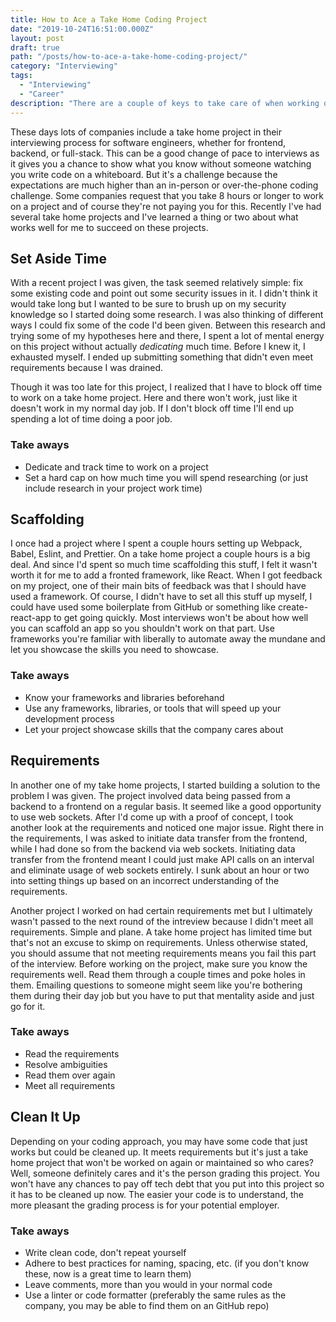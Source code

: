 ```yaml
---
title: How to Ace a Take Home Coding Project
date: "2019-10-24T16:51:00.000Z"
layout: post
draft: true
path: "/posts/how-to-ace-a-take-home-coding-project/"
category: "Interviewing"
tags:
  - "Interviewing"
  - "Career"
description: "There are a couple of keys to take care of when working on a take home project from a company you're interviewing with. These tips will help you get to the next round of the interview."
---
```


These days lots of companies include a take home project in their interviewing process for software engineers, whether for frontend, backend, or full-stack. This can be a good change of pace to interviews as it gives you a chance to show what you know without someone watching you write code on a whiteboard. But it's a challenge because the expectations are much higher than an in-person or over-the-phone coding challenge. Some companies request that you take 8 hours or longer to work on a project and of course they're not paying you for this. Recently I've had several take home projects and I've learned a thing or two about what works well for me to succeed on these projects.

## Set Aside Time
With a recent project I was given, the task seemed relatively simple: fix some existing code and point out some security issues in it. I didn't think it would take long but I wanted to be sure to brush up on my security knowledge so I started doing some research. I was also thinking of different ways I could fix some of the code I'd been given. Between this research and trying some of my hypotheses here and there, I spent a lot of mental energy on this project without actually _dedicating_ much time. Before I knew it, I exhausted myself. I ended up submitting something that didn't even meet requirements because I was drained.

Though it was too late for this project, I realized that I have to block off time to work on a take home project. Here and there won't work, just like it doesn't work in my normal day job. If I don't block off time I'll end up spending a lot of time doing a poor job.

### Take aways
- Dedicate and track time to work on a project
- Set a hard cap on how much time you will spend researching (or just include research in your project work time)

## Scaffolding
I once had a project where I spent a couple hours setting up Webpack, Babel, Eslint, and Prettier. On a take home project a couple hours is a big deal. And since I'd spent so much time scaffolding this stuff, I felt it wasn't worth it for me to add a fronted framework, like React. When I got feedback on my project, one of their main bits of feedback was that I should have used a framework. Of course, I didn't have to set all this stuff up myself, I could have used some boilerplate from GitHub or something like create-react-app to get going quickly. Most interviews won't be about how well you can scaffold an app so you shouldn't work on that part. Use frameworks you're familiar with liberally to automate away the mundane and let you showcase the skills you need to showcase.

### Take aways
- Know your frameworks and libraries beforehand
- Use any frameworks, libraries, or tools that will speed up your development process
- Let your project showcase skills that the company cares about

## Requirements
In another one of my take home projects, I started building a solution to the problem I was given. The project involved data being passed from a backend to a frontend on a regular basis. It seemed like a good opportunity to use web sockets. After I'd come up with a proof of concept, I took another look at the requirements and noticed one major issue. Right there in the requirements, I was asked to initiate data transfer from the frontend, while I had done so from the backend via web sockets. Initiating data transfer from the frontend meant I could just make API calls on an interval and eliminate usage of web sockets entirely. I sunk about an hour or two into setting things up based on an incorrect understanding of the requirements.

Another project I worked on had certain requirements met but I ultimately wasn't passed to the next round of the intreview because I didn't meet all requirements. Simple and plane. A take home project has limited time but that's not an excuse to skimp on requirements. Unless otherwise stated, you should assume that not meeting requirements means you fail this part of the interview. Before working on the project, make sure you know the requirements well. Read them through a couple times and poke holes in them. Emailing questions to someone might seem like you're bothering them during their day job but you have to put that mentality aside and just go for it.

### Take aways
- Read the requirements
- Resolve ambiguities
- Read them over again
- Meet all requirements

## Clean It Up

Depending on your coding approach, you may have some code that just works but could be cleaned up. It meets requirements but it's just a take home project that won't be worked on again or maintained so who cares? Well, someone definitely cares and it's the person grading this project. You won't have any chances to pay off tech debt that you put into this project so it has to be cleaned up now. The easier your code is to understand, the more pleasant the grading process is for your potential employer.

### Take aways
- Write clean code, don't repeat yourself
- Adhere to best practices for naming, spacing, etc. (if you don't know these, now is a great time to learn them)
- Leave comments, more than you would in your normal code
- Use a linter or code formatter (preferably the same rules as the company, you may be able to find them on an GitHub repo)
